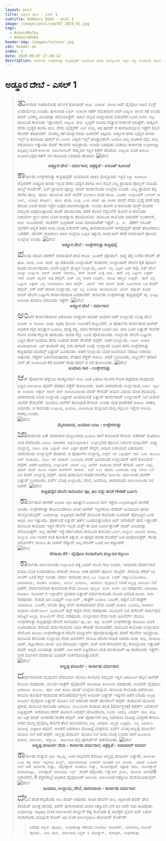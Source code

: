 ```yaml
---
layout: post
title: ಅಡ್ಡೂರ ದೇಬೆ - ಎಸಲ್ 1
subtitle: Addoora Debe - esal 1
image: /images/post/sept07_2020_01.jpg
tags:
  - AshwinMulky
  - AddooraDebe
header-img: /images/tuluver.jpg
cdn: header-on
index: 2
date: 2020-09-07 17:49:12
description: ಕಾರ್ನಾಡು ಉಳ್ಳೇರಗುತ್ತು ಕುತ್ತಿಪುನ್ಕೆಡ್ ಜುಮಾದಿನ ಚಾಕಿರಿ ಮಲ್ತೊಂದು ಇತ್ತಿನ ಸಿದ್ದು ಕುಂದಾಯ ಪನ್ಪಿನರೆಗ್ ಅಡ್ಡೂರ ಸಾನದ ಇಲ್ಲದ ದೇರು ಬೈದ್ಯನ ತಂಗಡಿ ದೇಬೆ ಪನ್ಪಿನ ಎಲ್ಯ ಪ್ರಾಯದ ಪೊಣ್ಣನ್ ಮದಿಮೆ ಮಲ್ತ್ ಕೊರ್ಪೆರ್.
---
```

# ಅಡ್ಡೂರ ದೇಬೆ - ಎಸಲ್ 1

> <span style='font-size: xx-large;'>ತು</span>ಳುನಾಡ ಇತಿಹಾಸೊಡು ಕಾರ್ನಿಕ ತೋಜಾದ್ `ಕಾಯ ಬುಡುದ್ ಮಾಯ` ಆದ್ ದೈವೊಲು ಆತಿನ ಮಸ್ತ್ ಉದಾರ್ಮೆಲು ಉಂಡು. ತುಳುನಾಡ `ಏಳ್ವೆರ್ ಸಿರಿಕುಲೆನ` ಕತೆಕ್ ಸಮಕಾಲೀನ ಆದ್ `ಅಡ್ಡೂರ ದೇಬೆ`ನ ಕತೆ ಉಂಡು ಪಂದ್ ಎಂಕಲ್ನ ಎರಿಯಾಕ್ಲು ಪನೊಂದಿತ್ತೆರ್. `ಪುರಲ್` ದಲ್ಪದ ಅಡ್ಡೂರುಡು ಬಿರುವೆರೆನ ಒಂಜಿ `ಸಾನದ ಇಲ್ಲು` ದುಂಬುದ ಕಾಲೊಡು ಇತ್ತುಂಡುಗೆ. `ಅಡ್ಡೂರ ದೇರು ಬೈದ್ಯೆ`ರ್ ಉಂದು ಗುತ್ತುದ ಗುರ್ಕಾರೆ ಆದಿತ್ತೆರ್. ಅಡ್ಡೂರ ದೇರು ಬೈದ್ಯೆರ ತಂಗಡಿ `ದೇಬೆ`. ದೇರು ಬೈದ್ಯೆರೆಗ್ `ಮಿರೆ ದುಗ್ಗು`, `ತೆಪ್ಪೆ` ಪುದರ್ ದ ತಂಗಡಿಯಲ್ಲುಲ ಇತ್ತೆರ್  ಪನ್ಪಿನ ಕೆಲವೆರ್ ತೆರಿಪಾದೆರ್. ಮೊಕಲ್ನ ಕತೆ ಮಾತ್ರ ನನಲಾ ಎಂಕಲೆಗ್ ತಿಕ್ಕಿದಿಜಿ. ಅಡ್ಡೂರ ದೇರು ಬೈದ್ಯನ ಸಾನದ ಇಲ್ಲ್ ಆ ಕಾಲೊಡು ಪುರಲ್ ದ `ಒಂಜನೇ ಲೆಪ್ಪು`ದ ಇಲ್ಲ್ ಆದಿತ್ತುಂಡುಗೆ. `ಜುಮಾದಿ` ಅಲ್ತ ಅಧಿಕಾರ ದೈವ. ಅಲ್ಪ ಗರೋಡಿಲಾ ಇತ್ತುಂಡು ಪಂದ್ ಕೆಲವೆರ್ನ ಅಭಿಪ್ರಾಯ. ಉಂದು ಬರವುಡು ಎಂಕುಲು ಕಾರ್ನಾಡು `ಉಳ್ಳೇರಗುತ್ತು ಕುತ್ತಿಪುನ್ಕೆ` ಬೊಕ `ಕಾರ್ನಾಡು ದರ್ಮಸಾನೊ`ಗ್ ಸಮ್ಮಂದ ಇತ್ತಿನ ಕತೆನ್ ತೆರಿಪಾವ. `ಅಡ್ಡೂರು` ಬೊಕ `ತಾರಬರಿ ಕೆಂಜಾರ್`ಬಜ್ಪೆದ ಕತೆನ್ ನನ ದುಂಬುದ ಬರವುಡು ತೆರಿಪಾವ. 
![ದೇಬೆ](/images/post/sept07_2020_01.jpg "ಅಡ್ಡೂರ ದೇಬೆ - ದರ್ಮಸಾನ")
**<center>ಅಡ್ಡೂರ ದೇಬೆ - ದರ್ಮಸಾನ; ಚಿತ್ರಕೃಪೆ - ಅನೂಪ್ ಸೂರಿಂಜೆ</center>**
> <span style='font-size: xx-large;'>ಕಾ</span>ರ್ನಾಡು ಉಳ್ಳೇರಗುತ್ತು ಕುತ್ತಿಪುನ್ಕೆಡ್ ಜುಮಾದಿನ ಚಾಕಿರಿ ಮಲ್ತೊಂದು ಇತ್ತಿನ `ಸಿದ್ದು ಕುಂದಾಯ` ಪನ್ಪಿನರೆಗ್ ಅಡ್ಡೂರ ಸಾನದ ಇಲ್ಲದ ದೇರು ಬೈದ್ಯನ ತಂಗಡಿ `ದೇಬೆ` ಪನ್ಪಿನ ಎಲ್ಯ ಪ್ರಾಯದ ಪೊಣ್ಣನ್ ಮದಿಮೆ ಮಲ್ತ್ ಕೊರ್ಪೆರ್. ಏಳ್ ಪ್ರಾಯದ ಪೊಣ್ಣು ಪಂದ್ ಪಾರ್ದನೊಡು ಉಲ್ಲೇಖ ಉಂಡು. ಎಲ್ಯ ಪ್ರಾಯದ ತನ್ನ ತಂಗಡಿ `ಪೊಣ್ಣು ಪೋದು ಪೊಂಜೊವು` ಆದ್ ಅಲೆಗ್ `ಜೋಕುಲು` ಆಂಡ `ಪೆರಿಯ ಬಜಪೆದ ಉಲ್ಲಾಯ`ಗ್ `ಬಂಗಾರ್ ದ ಬಾಲೆ, ಬೊಳ್ಳಿದ ತೊಟಿಲ್, ಪುಂಡಿ ಪನವು ಬೊಕ್ಕ ಒಂಜಿ ಚೆಂಡ್ ಪೂ ಕೊರ್ಪೆ` ಪಂದ್ ದೇರು ಬೈದ್ಯೆ ಪರಕೆ ಪನ್ಪೆ. ಪೆರಿಯ ಬಜಪೆ ಪಂಡ ಇತ್ತೆದ ಬಜ್ಪೆದ  `ಪೆರಾರ`ಆದಿಪ್ಪೊಡು. ಉಂದು ತೂನಗ ಆ ಕಾಲೊಡು ಮಸ್ತ್ ದೂರದ ಸಮ್ಮಂದ ಆವೊಂದಿತ್ತುಂಡು ಪಂದ್ ತೆರಿಯುಂಡು. ಪರಕೆ ಪಂಡಿನ ವಸ್ತುಲೆನ್ ತೂನಗ ಆ ಕಾಲೊಡು ಬಿರುವೆರ್ನ ಸ್ಥಾನ ಮಾನ ಬೊಕ ಸಂಪತ್ತುನು ತೆರಿಯೊನೊಲಿ. ದುಂಬುದ ಕಾಲೊಡು ಬಿರುವೆರ್ `ಸೈನಿಕೆ`ರಾದ್, `ಸೇನಾ ನಾಯಕೆ`ರಾದ್, ರಾಜೆರೆಗ್ `ವೈದ್ಯೆ`ರಾದ್ ಬಾರೀ ಮಾನಾದಿಗೆಡ್ ಇತ್ತೆರ್. `ಕ್ರಿ. ಶ. 1607` ಇಸವಿಡ್ ಜೈನೆರೆನ ಆಳ್ವಿಕೆ ಪತನ ಆಯಿ ಬೊಕ್ಕ ಬಿರುವೆರ್ ಅಕಲ್ನ ತಾನಮಾನೊಲೆನ್ ಕಳೆವೊನ್ಯೆರ್ ಪಂದ್ ತೆರಿದಿನಕುಲು ಬರೆತೆರ್. ದೇಬೆಗ್ ಜೋಕುಲು ಆತಿನ ಉಲ್ಲೇಖ ಒಲ್ಪಲ ತಿಕ್ಕುಜಿ, ಆಂಡ ಆಲ್ ಪರಕೆ ಸಂದಾಯರೆ ಪೋಪಿನ ಉಲ್ಲೇಖ ಉಂಡು. 
![ದೇಬೆ](/images/post/sept07_2020_09.jpg "ಅಡ್ಡೂರ ದೇಬೆ - ಉಳ್ಳೇರಗುತ್ತು ಕುತ್ತಿಪುನ್ಕೆ")
**<center>ಅಡ್ಡೂರ ದೇಬೆ - ಉಳ್ಳೇರಗುತ್ತು ಕುತ್ತಿಪುನ್ಕೆ</center>**
> <span style='font-size: xx-large;'>ಪ</span>ಲಯೆ ಪಂಡಿನ ಪರಕೆನ್ ಸಂದಾಯೆರೆ ದೇಬೆ `ಪೆರಿಯ ಬಜಪೆ`ಗ್ ಪೋಪಲ್. ಅವ್ಲು ತನ್ನ ಸೀರೆದ ಸೆರಂಗ್ ಡ್ `ಪುಂಡಿ ಪನವು ಬೊಕ ಚೆಂಡ್ ಪೂ` ಪತೊಂದು ಉಲ್ಲಾಯಗ್ ಸಂದಾನಗ, ಉಲ್ಲಾಯಗ್ ದೇಬೆನ ಕೈತ ಪೊರ್ಲು ತೂದು ಮರ್ಲಾಪುಂಡು. ಅಲೆನ ಭಕ್ತಿನ್ ಮೆಚ್ಚಿನ ಉಲ್ಲಾಯೆ, `ಯಾನ್ ನಿನ್ನ ಒಟ್ಟಿಗೆ ಬರ್ಪೆ` ಪನ್ಪೆ. ಐಕ್ ದೇಬೆ `ಅಯ್ಯಾ ಉಲ್ಲಾಯ ಯಾನ್ ಜಾತಿಡ್ ಬಿರುವೆದಿ, ಈರ್ ಜಾತಿಡ್ ಮಿತ್ತ ಜಾತಿ. ಈರ್ ಎನ್ನ ಒಟ್ಟುಗು ಬತ್ತರ್ಡ ಇರೆನ ಜಾತಿಗ್ ಮೈಲಿಗೆ ಆವು` ಪನ್ಪಲ್. `ಎಂಕ್ ಎನ್ನ ಕಂಡನೆ ಉಲ್ಲೆರ್, ಮಾಮಿ ತಮ್ಮಲೆ ಉಲ್ಲೆರ್. ಈರ್ ಎನ್ನ ಒಟ್ಟುಗು ಬತ್ತರ್ಡ ಎನ್ನ ಊರುದಕುಲು ದಾದ ಪನ್ವೆರ್. ಯಾನ್ ಇರೆನ ಮಗಳ್ ಪಂದ್ ಬರ್ಪಿನಾಂಡ ಬಲೆ` ಪಂದ್ ಪನ್ಪಲ್. ಐಕ್ ಆವ್ ಪಂಡಿನ ಉಲ್ಲಾಯೆ, `ನಿಕ್ಕ್ ನಿನ್ನ ಊರುಡು ತಾನಮಾನೊನು ಯಾನ್ ದೆಪ್ಪಾದ್ ಕೊರ್ಪೆ` ಪಂದ್ ದೇಬೆನ ಒಟ್ಟುಗು ಕಾರ್ನಾಡುದಂಚಿ ಪಿದಡುವೆರ್. ಕಾರ್ನಾಡು ಉಳ್ಳೇರಗುತ್ತು ಕುತ್ತಿಪುನ್ಕೆನ್ `ಕಕ್ಕೆ ಬೊಟ್ಟು ಕಾರ್ನಾಡು` ಪಂದುಲ ಪನೊಂದು ಇತ್ತೆರ್ಗೆ. 
![ದೇಬೆ](/images/post/sept07_2020_03.jpg "ಅಡ್ಡೂರ ದೇಬೆ - ದರ್ಮಸಾನ")
**<center>ಅಡ್ಡೂರ ದೇಬೆ - ದರ್ಮಸಾನ</center>**
> <span style='font-size: xx-large;'>ಅಂ</span>ಚೆನೆ ಕಾರ್ನಾಡುದಂಚಿ ಬರೊಂದು ಉಪ್ಪುನಗ ಸಾದಿಡ್ ಆಯಾಸ ಆದ್ ಉಲ್ಲಾಯೆ ಬೊಕ್ಕ ದೇಬೆ `ಕುಬೇರ್ ದ ಗೋಳಿದ ಮರತ ಕಟ್ಟೆ`ಡು (`ಕುಬೇರ ಗೋಳಿ`ಡ್) ಕುಲ್ಲುವೆರ್. ಆ ಪೊರ್ತುಗು ಕಾರ್ನಾಡುದ ಜಾಗೆಡ್ ಅಧಿಕಾರ ದೈವ ಆದಿತ್ತುನ `ಜುಮಾದಿ`, ದುಷ್ಟ ಶಕ್ತಿ, ಮಾರಿ ಕಳೆಯೆರೆ ಬುಡಿನ `ಬಿರು ಪಗರಿ` ಒಂಜಿ ಬತ್ತುದ್ ಕುಬೇರ ಗೋಳಿ ಮರತ ಗೆಲ್ಲುಗು ತಾಗುಂಡು. ಮರತ ಗೆಲ್ಲು ಒಂಜಿ ಪೊಲಿಯುಂಡು. ಉಲ್ಲಾಯೆ ದೇಬೆನ ಒಟ್ಟುಗು ಬತ್ತಿನ ತೆರಿನ ಜುಮಾದಿ ಪಗರಿ ಬುಡುಪೆ ಪಂದ್ ಕೆಲವೆರ್ ಪನ್ಪೆರ್.  ಅದಗ ಉಲ್ಲಾಯೆ, `ಇಂಚಿನ ಆಂಕಾರ ತೋಪಾವುನಾಯೆ ಏರ್` ಪಂಡುದ್ ತನ್ನ ಬಿರು ಪಗರಿನ್ ಬುಡ್ಪೆ. ಉಲ್ಲಾಯೆ ಬುಡಿನ ಪಗರಿ ಉಳ್ಳೇರಗುತ್ತು ಕುತ್ತಿಪುನ್ಕೆದ ಮುದೆಲ್ಗ್ ಬತ್ತುದ್ ಬೂರುಂಡು. ಅಪಗ ಉಲ್ಲಾಯೆ ಬೊಕ ಜುಮಾದಿನ ನಡುಟು ಲಡಾಯಿ ಆಪುಂಡು. ನೆತ್ತೆರ್ದ ಓಕುಳಿಯಾಪುಂಡು, ಕೆಂಪುದ ನೆತ್ತೆರ್ `ಸೇನಾಯಿ ಕೆರೆ`ಟ್ ದಿಂಜುಂಡು, ಅಲ್ತುರ್ದ್ ಪರತಿನ ನೀರ್ ಡ್ `ಗುಂಡಾಲು`ದ ಕೆರೆ ದಿಂಜಿದ್ ಕೆಂಪು ಕಡಲ್ ದ ಲೆಕ ತೋಜುಂಡು. 
![ದೇಬೆ](/images/post/sept07_2020_02.jpg "ಜುಮಾದಿ ಸಾನ - ಉಳ್ಳೇರಗುತ್ತು")
**<center>ಜುಮಾದಿ ಸಾನ - ಉಳ್ಳೇರಗುತ್ತು</center>**
> <span style='font-size: xx-large;'>ಆ</span>ತ್ ಪೊರ್ತುಗು ತೆನ್ಕಾಯಿ ರಾಜ್ಯೋರ್ದು `ಗೆಂದ ಗಿಡಿ`ತ ಒರುಟು ಕುಬೇರ ಗೋಳಿ ಕಟ್ಟೆದಂಚಿ ರಾವೊಂದು ಬತ್ತಿನ `ಜಾರಂದಾಯ` ದೈವಗ್ ಪರಪುನ ನೆತ್ತೆರ್ ತೋಜುಂಡು. ಅಪಗ ಜಾರಂದಾಯೆ ಉಲ್ಲಾಯಡ, `ದರ್ಮ ಇತ್ತಿನ ಈ ಊರುಡು ನೆತ್ತೆರ್ದ ಕಡಲ್ ದಾನೆ ತೋಜೊಂದುಂಡು` ಪಂದ್ ಕೇನುದ್ ಆಯಿನ ವಿಷಯ ಮಾತ ತೆರಿಯೊನ್ವೆ. ಜಾರಂದಾಯೆ ಬೊಕ ಉಲ್ಲಾಯೆ ಒಟ್ಟಾದ್ ಜುಮಾದಿನಡೆ ಬತ್ತುದ್ ಕಾರ್ನಾಡುಡ್ ಉಲ್ಲಾಯಗ್ ನಿಲೆ ಆಯೆರೆ ಜಾಗೆನ್ ಕೇನುವೆರ್. ಜುಮಾದಿ ಜಾಗೆನ್ ಕೊರಿಯರೆ ಕೇನುಜೆ. ಉಂದು ಮತ ಪಾತೆರಕತೆ `ಸೇನಾಯಿ ಕೆರೆ`ತಲ್ಪ ಆಪುಂಡು. ಆ ಕಾಲೊಡು `ಉಲ್ಲಾಯೆ`, `ಜುಮಾದಿ`, `ಜಾರಂದಾಯೆ` ಕುಲ್ಲುದಿನ ಮಲ್ಲ ಕಲ್ಲುಲು ಇತ್ತೆಲಾ `ಸೇನಾಯಿ ಕೆರೆ`ತಲ್ಪ ಉಂಡು.  
![ದೇಬೆ](/images/post/sept07_2020_06.jpg "ಮೈಸಂದಾಯ, ಜುಮಾದಿ ಬಂಟ - ಉಳ್ಳೇರಗುತ್ತು")
**<center>ಮೈಸಂದಾಯ, ಜುಮಾದಿ ಬಂಟ - ಉಳ್ಳೇರಗುತ್ತು</center>**
> <span style='font-size: xx-large;'>ಜಾ</span>ರಂದಾಯೆ ಏತ್ ಸಮಾದಾನ ಮಲ್ತುಂಡಲಾ `ಜುಮಾದಿ` ಜಾಗೆ ಕೊರಿಯರೆ ಕೇನುಜೆ. ಕಡೆಕಾದ್ ಮೊಕುಲು ಮತ ಸೇರೊಂದು `ಒರುಂಬ ಮಾಗಣೆದ ಅಪ್ಪೆ(ಬಪ್ಪನಾಡು) ಉಲ್ಲಾಲ್ದಿ`ನಡೆ ಪೋಪಿನ ನಿರ್ದಾರ ಮಲ್ಪುವೆರ್. ಅವ್ಲು ಉಲ್ಲಾಲ್ದಿ, `ನಿಕುಲು ಮತ ಒಟ್ಟಾದ್ ದಾನೆ ಬತ್ತರ್` ಪಂದ್ ಕೇನ್ನಗ,  ಆಯಿನ ಲಡಾಯಿದ ವಿಷಯೊನು ಜಾರಂದಾಯೆ ಉಲ್ಲಾಲ್ದಿಗ್ ತೆರಿಪಾವೆ. ಆ ಪೊರ್ತುಗು ಉಲ್ಲಾಲ್ದಿ, `ಬಿನ್ನೆರ್ ಲೆಕ ಬತ್ತಿನಕ್ಲೆಗ್ ನಮ ಒಂಜಿ ಚೊಂಬು ನೀರ್ ಕೊರೊಡು, ಕೊಡಿ ಇರೆ ಪಾಡುದ್ ಬಲಸೊಡು` ಪಂದ್ ಜುಮಾದಿಡ ಉಲ್ಲಾಯಗ್ ಜಾಗೆ ಕೊರಿಯೆರೆ ಪನ್ಪೆರ್. ಅಪಗ ಜುಮಾದಿ, `ಉಲ್ಲಾಯಗ್ ಯಾನ್ ಒಲ್ಪ ಜಾಗೆನ್ ಕೊರೊಡು` ಪಂದ್ ಕೇನುವೆ. `ಯಾನ್ ನಿಕಲ್ನ ಪುದರ್ ಪಂದ್ ಮೂಜಿ ಗಂಧದ ಗುಳಿಗೆಲೆನ್ ಪಾರಾವೆ. ಅವ್ ಓಲು ಪೋದು ಬೂರುಂಡಾ ಅವ್ಲು ನಿಕುಲು ನಿಲೆ ಆಲೆ` ಪಂದ್ ಉಲ್ಲಾಲ್ದಿ ಪನ್ಪೆರ್. ಅಂಚ ಪಾರಾಯಿನ ಗಂಧದ ಗುಳಿಗೆಲು `ಕಾರ್ನಾಡು ದರ್ಮಸಾನ`ದ ಜಾಗೆಗ್ ಬತ್ತುದ್ ಬೂರುಂಡು. ಐರ್ದ್ ಬೊಕ್ಕ ಉಲ್ಲಾಯೆ, ದೇಬೆ, ಜುಮಾದಿ, ಜಾರಂದಾಯೆ `ದರ್ಮಸಾನೊ`ಡು ನಿಲೆ ಆಪೆರ್. 
![ದೇಬೆ](/images/post/sept07_2020_07.jpg "ಕುತ್ತಿಪುನ್ಕೆದ ದೇಬೆನ ಸಾನೊರ್ದು ಪೂ, ಫಲ ವಸ್ತು ಕಾನಿಕೆ ಗೌಜಿಡ್ ಬರ್ಪಿನಿ")
**<center>ಕುತ್ತಿಪುನ್ಕೆದ ದೇಬೆನ ಸಾನೊರ್ದು ಪೂ, ಫಲ ವಸ್ತು ಕಾನಿಕೆ ಗೌಜಿಡ್ ಬರ್ಪಿನಿ</center>** 
> <span style='font-size: xx-large;'>ಕಾ</span>ರ್ನಾಡುದ ಜಾಗೆಡ್ `ಅಧಿಕಾರ ದೈವ` ಆದಿತ್ತುನ `ಜುಮಾದಿ`ನ ಸಾನ ಇತ್ತೆಲಾ `ಉಳ್ಳೇರಗುತ್ತು`ದ ಜಾಗೆಡ್ ಉಂಡು. ಉಳ್ಳೇರಗುತ್ತು ಕುಟುಂಬದಕುಲು ಬೊಕ ಜಾಗೆಡ್ ಇತ್ತಿನಕುಲು ಸೇರುದ್ ಜುಮಾದಿನ ಚಾಕಿರಿ ಮಲ್ತೊಂದುಲ್ಲೆರ್. `ಉಳ್ಳೇರಗುತ್ತು ಕುತ್ತಿಪುನ್ಕೆ`ದ ಜಾಗೆಡ್ ದುಂಬುದ ಕಾಲೊಡು ಬೂರುದ್ ಪೋದಿತ್ತಿನ ಒಂಜಿ `ಪುನ್ಕೆದ ಮರ` ಇತ್ತುಂಡು. ಪೊರ್ಕಂಡೆ ಲಕ್ಕುದ್ ತಿರ್ತ್ ಬೂರುದಿತ್ತುಂಡಲಾ ಅವ್ ಚಿಗುರುದ್ ಜೀವ ಇತ್ತುಂಡ್. ದುಂಬುದ ಕಾಲೊಡು ಇತ್ತಿನ ದೇಬೆನ ಇಲ್ಲದ ಮಿತ್ತ್ ಈ ಮರ ಬೂರ್ದಿತ್ತುಂಡ್ ಪಂದ್ ಎರಿಯಾಕ್ಲು ಪನೊಂದಿತ್ತೆರ್. ಅಲ್ಪ ಜಾಗೆಡ್ ಇತ್ತೆ ಗರ್ತುಂಡಲಾ ದುಂಬುದ ಕಾಲೊದ `ಒಡಿಲ್`, `ಮಣ್ಣುದ ಬಾಜನದ ತುಂಡು`, `ಮಣ್ಣುದ ದೀಪ` ಇಂಚಿನ ಮತ ತೂಯೆರೆ ತಿಕ್ಕುವ. ಆ ಪುನ್ಕೆದ ಮರತ ಮುದೆಲ್ಗ್ `ದೀಪ` ದೀವೊಂದಿತ್ತೆರ್. ಕೆಲವು ವರ್ಸೊರ್ದ್ ದುಂಬು ಈ ಮರನ್ ದೆತ್ತುದ್ ಅಲ್ಪ ದೇಬೆಗ್ ಒಂಜಿ `ಸಾನ` ಕಟ್ಟಾದೆರ್.  
![ದೇಬೆ](/images/post/sept07_2020_04.jpg "ಸೇನಾಯಿ ಕೆರೆ - ದೈವೊಲು ಸಂದಾನೊಗು ಕುಲ್ಲುದಿನ ಕಲ್ಲುಲು")
**<center>ಸೇನಾಯಿ ಕೆರೆ - ದೈವೊಲು ಸಂದಾನೊಗು ಕುಲ್ಲುದಿನ ಕಲ್ಲುಲು</center>** 
> <span style='font-size: xx-large;'>ಕಾ</span>ರ್ನಾಡು `ದರ್ಮಸಾನೊ`ಡು `ಉಲ್ಲಾಯ`ನ ದತ್ತ ಬರಿಟ್ `ದೇಬೆ`ನ ಗುಡಿ ಉಂಡು. ಇಂಚೊಗು ದರ್ಮಾಸಾನ ಸಮಿತಿ ಬೊಕ ಊರುದಕುಲು ಸೇರುದ್ `ಸೇನಾಯಿ ಕೆರೆ`ತ ಜಾಗೆನ್ ಪೊರ್ಲು ಮಲ್ದೆರ್. ಸೇನಾಯಿ ಕೆರೆಟ್ ಲಾ `ದೇಬೆ`ಗ್ ಒಂಜಿ ಕಲ್ಲ್ ಉಂಡು. ದರ್ಮ ಸಾನೊಡು `ದೇಬೆ`, `ಒರಿ ಉಲ್ಲಾಯೆ ಐವೆರ್ ಸತ್ಯೊಲು(ಜುಮಾದಿ, ಜಾರಂದಾಯೆ, ಕಾಂತೇರಿ ಜುಮಾದಿ, ಮರ್ಲು ಜುಮಾದಿ, ಸಾರಮಾನಿ ದೈವೊಲು)` ಬೊಕ `ಅಣ್ಣಪ್ಪ ಪಂಜುರ್ಲಿ` ನಿಲೆ ಆತೆರ್. ದರ್ಮಸಾನೊದ ಕಾಲಾವದಿತ ನೇಮ `ಮಾಯಿದ ಪುಣ್ಣಮೆ ಕರಿದ್ ಐನನೇ ದಿನ` ನಡಪುಂಡು. `ಮಾಗಂದಡಿ ಗೋಪಾಲ ನಾಯಗೆರ್` ನ ಇಲ್ಲಾರ್ದ್ ಭಂಡಾರ ಬತ್ತುದ್ ದರ್ಮಸಾನೊಡು ಮೂಜಿ ದಿನೊತ `ಹೋಮ ನೇಮ` ನಡಪುಂಡು. ಸುರುತ ದಿನ ಬಯ್ಯಗ್ `ಉಲ್ಲಾಯ`ಗ್ , ರಾತ್ರೆಗ್ `ಜುಮಾದಿ ಬಂಟ`ಗ್, ರಡ್ಡನೆ ದಿನ ರಾತ್ರೆಗ್ `ಜಾರಂದಾಯ ಬಂಟ`ಗ್, ಆನಿಯೆ ಪುಲ್ಯ ಆನಗ ಜಾರಂದಾಯನ ನೇಮ ಪಿರಿದ್ `ಕಾಂತೇರಿ ಜುಮಾದಿ`, `ಸಾರಮಾನಿ ದೈವೊ`ಲು ಬೊಕ `ಮರ್ಲು ಜುಮಾದಿ`ಗ್ ಕಟ್ಟ್ ಕಟ್ಲೆದ ನೇಮ ನಡಪುಂಡು. ಮೂಜನೇ ದಿನ ಪಗೆಲುಗ್ ದರ್ಮದೈವ ಆದಿತ್ತಿನ `ಅಣ್ಣಪ್ಪ ಪಂಜುರ್ಲಿ`ಗ್ ನೇಮ ನಡಪುಂಡು. ಉಲ್ಲಾಯನ ನೇಮ ಸುರು ಆಪಿನೆರ್ದ್ ದುಂಬು ಉಳ್ಳೇರಗುತ್ತು ಕುತ್ತಿಪುನ್ಕೆದ ದೇಬೆನ ಸಾನೊರ್ದು `ಪೂ`, `ಫಲ ವಸ್ತು ಕಾನಿಕೆ`ನ್ ಉಳ್ಳೇರಗುತ್ತು ಕುಟುಂಬ ಬೊಕ ಊರುದಕುಲು ಸೇರುದು ದರ್ಮಸಾನೊಗು ಬಾರೀ ಗೌಜಿಡ್ ಕೊನೊಪೆರ್. ದುಂಬುದ ಕಾಲೊಡು ಉಲ್ಲಾಯನ ನೇಮೊಗು `ಪಡಿಯರಿ` ಉಳ್ಳೇರಗುತ್ತುದ ದೇಬೆನ ಮಣ್ಣುರ್ದ್ ಪೋವೊಂದಿಪ್ಪೊಡು ಪಂದ್ ಕೆಲವೆರ್ನ ಅಭಿಪ್ರಾಯ. ದುಂಬುದ ಕಾಲೊಡು ಉಲ್ಲಾಯ ನೇಮ ಆಪಿನೆರ್ದ್ ದುಂಬು ದೇಬೆನ ಗುಡಿತ ಎದುರು `ಮರತ ಮಲ್ಲ ಮಾರಾಯಿ` ದೀದ್, ಕಟ್ಟುನಕುಲು `ದೇಬೆನ ಬೀರ` ಪನೊಂದು ಇತ್ತೆರ್ಗೆ. ಅವ್ ಬೀರ ಕೇನುನಗನೆ ಮೈ ಕೊಲ್ಚೊಂದು ಇತ್ತುಂಡ್ ಪಂದ್ ಅಲ್ಪದ ಎರಿಯಾಕ್ಲು ಪಂತೆರ್. `ಬೀರ` ಆನಗ ಬತ್ತಿನಕುಲು ಮತ ಮಾರಾಯಿಗ್ `ಪೂ` ಪಾಡೊಂದು ಇತ್ತೆರ್ಗೆ. ಬೀರ ಮುಗಿನಗ ಮಾರಾಯಿ ದಿಂಜಿದ್ ಉರ್ಕರೊಂದಿತ್ತುಂಡುಗೆ.  
![ದೇಬೆ](/images/post/july20_2020_08.jpg "ಅಣ್ಣಪ್ಪ ಪಂಜುರ್ಲಿ - ಕಾರ್ನಾಡು ದರ್ಮಸಾನ")
**<center>ಅಣ್ಣಪ್ಪ ಪಂಜುರ್ಲಿ - ಕಾರ್ನಾಡು ದರ್ಮಸಾನ</center>**
> <span style='font-size: xx-large;'>ದ</span>ರ್ಮಸಾನೊದ ದೈವೊಲೆನ ನೇಮೊರ್ದು ದುಂಬು ಸಾನೊಗು ಸಮ್ಮಂದ ಇತ್ತಿನ `ಅರೆಮಜಲ್` ಪನ್ಪಿನ ಜಾಗೆಡ್ ಕಂಬುಲ ನಡಪುಂಡು. ಆನಿಯೇ ರಾತ್ರೆಗ್ ದೈವೊಲೆಗ್ `ಕಾಲಾವದಿತ ತಂಬಿಲ`ಲಾ ನಡಪುಂಡು. ಉಂದೆನ್ ದೈವೊಲು `ಅರೆಮಜಲ ಕಂಬುಲ, ಪೊಸ ಬಾರೆ ತಂಬಿಲ` ಪಂದ್ ಉಲ್ಲೇಖ ಮಲ್ಪುವ. ದುಂಬುದ ಕಾಲೊಡು ಅರೆಮಜಲ ಕಂಬುಲ ತೂಯೆರೆ ಕುಡುಮದ ತಲೊತ(ದರ್ಮಸ್ಥಳ) `ಕಾವಂದೆರ್` ಬತ್ತುದ್ ಇಪ್ಪುನಗ ಅರೆನ ಬೆರಿಯೆ `ಅಣ್ಣಪ್ಪ ಪಂಜುರ್ಲಿ` ದೈವೊಲಾ ಬತ್ತುದ್ ಮೂಲು ನಿಲೆ ಆತುಂಡು ಪಂದ್ ತೆರಿನಕುಲ್ ಪನ್ಪೆರ್. ಕುಡೊಂಜಿ ಮೂಲದ ಪ್ರಕಾರ, ದುಂಬುದ ಕಾಲೊಡು `ಅರೆಮಜಲ ಕಂಬುಲೊ`ಗು ಕುಡುಮ ತಲತ (ಧರ್ಮಸ್ಥಳತ) ಕಡೆರ್ದ್ ಎರುಕುಲ್ ಬತ್ತಿಪ್ಪುವಗೆ. ಅರೆಮಜಲ ಕರೆನ್ ತೂಯಿನ ಎರುಕ್ಲೆನ ಯೆಜಮಾಂದಿ, `ಉಂದು ಎಂಕಲ್ನ ಎರುಕ್ಲೆಗ್ ದಾಲ ಮಲ್ಲ ಕರೆ ಅತ್ತ್` ಪಂದ್ ಆಂಕಾರದ ಪಾತೆರ ಪನ್ಪಲ್. ಆತ್ ಪೊರ್ತಾನಗ ಅಲ್ನ ಎರುಕುಲು ಮಜಟ್ಟೆ ಮಿತ್ತರರೆ ಕೇನುಜ. ಅಪಗ ಮುಲ್ತ ದೈವೊಲ್ನ ಕಾರ್ನಿಕ ತೆರಿನ ಯೆಜಮಾಂದಿ, `ಎನ್ನ ಪಿರವುಡು ಅಣ್ಣಪ್ಪೆ ಬತ್ತಿತ್ತೆಡ, ಎನ್ನ ಎರುಕುಲು ಮಂಜಟ್ಟೆ ಮಿತ್ತರುವ` ಪನ್ಪಲ್. ಅಂಚೆನೆ ಎರುಕುಲು ಮಂಜಟ್ಟೆ ಮಿತ್ತರುವ. ಐರ್ದ್ ಬೊಕ್ಕ ಅಣ್ಣಪ್ಪ ಪಂಜುರ್ಲಿ ಮೂಲು ನಿಲೆ ಆಪೆ ಪನ್ಪೆರ್.  ಅಣ್ಣಪ್ಪ ಪಂಜುರ್ಲಿ ಮೂಲು ನಿಲೆ ಆಯಿ ಬೊಕ್ಕ ಉಂದು ಜಾಗೆ `ಮೂಡಾಯಿ ಕುಡುಮ ದರ್ಮತಲ, ಪಡ್ಡಾಯಿ  ದರ್ಮಸಾನ` ಪನ್ಪಿ ಪುಗಾರ್ತೆನ್ ಪಡೆಯೊಂಡು. 
![ದೇಬೆ](/images/post/sept07_2020_05.jpg "ಅಣ್ಣಪ್ಪ ಪಂಜುರ್ಲಿ ನೇಮ - ಕಾರ್ನಾಡು ದರ್ಮಸಾನ")
**<center>ಅಣ್ಣಪ್ಪ ಪಂಜುರ್ಲಿ ನೇಮ - ಕಾರ್ನಾಡು ದರ್ಮಸಾನ; ಚಿತ್ರಕೃಪೆ - ಶಿವಾರಾಮ್ ಸುವರ್ಣ</center>**
> <span style='font-size: xx-large;'>ಕಾ</span>ರ್ನಾಡು ಗುತ್ತುದ `ಬೈರು ಕೆಲ್ಲಯ್ಯ ಬಾರಗ` ಪನ್ಪಿನರೆನ ಕನೊಟು ಅಣ್ಣಪ್ಪ ಪಂಜುರ್ಲಿ ಬತ್ತುದ್, `ಕಾರ್ನಾಡು ಒಂಜಿ ಸತ್ಯ ದರ್ಮ ಇತ್ತಿನಂಚಿ ಮಣ್ಣ್, ದರ್ಮಸಾನೊಡು ಎಂಕಲೆಗ್ ಮದಿಪರೆ ಜನ ಬೋಡು. ಐಕಾದ್ ಒಂಜನೇ ಜಾಗೆ ಆದ್ ಕಾರ್ನಾಡು ಗುತ್ತು, ರಡ್ಡನೆತ್ತಾದ್ ಗುಂಡಾಲು ಗುತ್ತು, ಮೂಜನೆತ್ತಾದ್ ಚಿತ್ರಾಪು ಗರಡಿ, ನಾಲನೆತ್ತಾದ್ ಕೊರಂಟೊಟ್ಟು, ಐನನೆತ್ತಾದ್ ಮಾಗಂದಡಿ ಇಲ್ಲ್ ` ಪಂದ್ ಪನ್ಪುಂಡು. ಇತ್ತೆ `ಐನ್ ಗ್ರಾಮ, ಪದಿನಾಜಿ ಜಾಗೆ`ದ(8 ಬಿರುವೆರೆನ, 8 ಶೆಟ್ರೆನಕಲ್ನ) ಅಧಿಕಾರ ದೈವೊಲಾದ್ `ಕಾರ್ನಾಡು ದರ್ಮಸಾನ`ದ ಸತ್ಯೊಲು ಮೆರೆಯೊಂದುಲ್ಲೆರ್. 
![ದೇಬೆ](/images/post/sept07_2020_08.jpg "ಜುಮಾದಿ, ಉಲ್ಲಾಯ, ದೇಬೆ, ಜಾರಂದಾಯ - ಕಾರ್ನಾಡು ದರ್ಮಸಾನ")
**<center>ಜುಮಾದಿ, ಉಲ್ಲಾಯ, ದೇಬೆ, ಜಾರಂದಾಯ - ಕಾರ್ನಾಡು ದರ್ಮಸಾನ</center>**
> <span style='font-size: xx-large;'>ದೇ</span>ಬೆ ಪಂಡ ಕನ್ನಡೊಡು `ದೇವಿ` ಪಂದ್ ಆಪುಂಡು. ಅಂಚ ದೇಬೆನ್ `ದೇವಿ`, `ಸತ್ಯದೇವತೆ` ಪಂದ್ ದೇವ ಕಿರಿಯೆಟ್ ಮಂತ್ರ ಪನಂದೆ, ಅರೆನ್ ತುಳುನಾಡುದ ಬಾಕಿದ ಸತ್ಯೊಲೆನ ಲೆಕ `ದೈವ` ಆದೇ ನಮ ತೂವೊಡು. `ಉಳ್ಳೇರಗುತ್ತು ಕುತ್ತಿಪುನ್ಕೆ` ಬೊಕ `ದರ್ಮಸಾನ`ದ ಮಣ್ಣುಗ್ ಕಷ್ಟ ಕಾಲೊಡು ಕೈ ಮುಗ್ಯೆರೆ ಬೈದಿನ ಅವ್ ಏತೋ ಸಂಸಾರೊಗು ಬೊಲ್ಪುದ ಸಾದಿನ್ `ಅಪ್ಪೆ` ಬೊಕ `ದರ್ಮದೈವೊಲು` ತೋಜಾದ್ ಕೊರ್ತೆರ್.
>> ಬರವು: `ಅಶ್ವಿನ್ ಪೂಜಾರಿ, ಉಳ್ಳೇರಗುತ್ತು` 
>> ಸಕಾಯ: `ಗೋಪಾಲ ನಾಯಗೆರ್, ಮಾಗಂದಡಿ`,
>> `ಸಂದೀಪ್ ಪೂಜಾರಿ, ಬೀದಿ ಮನೆ, ದರ್ಮಸಾನ`, 
>> `ನಿಶ್ಚಿತ್ ಡಿ ಕೋಟ್ಯಾನ್, ಗುರುಕೃಪ, ಉಳ್ಳೇರಗುತ್ತು`

